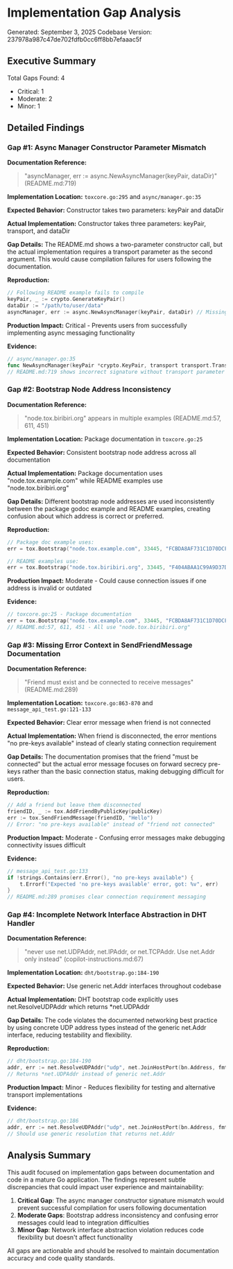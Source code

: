 # Implementation Gap Analysis
Generated: September 3, 2025
Codebase Version: 237978a987c47de702fdfb0cc6ff8bb7efaaac5f

## Executive Summary
Total Gaps Found: 4
- Critical: 1
- Moderate: 2
- Minor: 1

## Detailed Findings

### Gap #1: Async Manager Constructor Parameter Mismatch
**Documentation Reference:** 
> "asyncManager, err := async.NewAsyncManager(keyPair, dataDir)" (README.md:719)

**Implementation Location:** `toxcore.go:295` and `async/manager.go:35`

**Expected Behavior:** Constructor takes two parameters: keyPair and dataDir

**Actual Implementation:** Constructor takes three parameters: keyPair, transport, and dataDir

**Gap Details:** The README.md shows a two-parameter constructor call, but the actual implementation requires a transport parameter as the second argument. This would cause compilation failures for users following the documentation.

**Reproduction:**
```go
// Following README example fails to compile
keyPair, _ := crypto.GenerateKeyPair()
dataDir := "/path/to/user/data"
asyncManager, err := async.NewAsyncManager(keyPair, dataDir) // Missing transport parameter
```

**Production Impact:** Critical - Prevents users from successfully implementing async messaging functionality

**Evidence:**
```go
// async/manager.go:35
func NewAsyncManager(keyPair *crypto.KeyPair, transport transport.Transport, dataDir string) (*AsyncManager, error) {
// README.md:719 shows incorrect signature without transport parameter
```

### Gap #2: Bootstrap Node Address Inconsistency
**Documentation Reference:** 
> "node.tox.biribiri.org" appears in multiple examples (README.md:57, 611, 451)

**Implementation Location:** Package documentation in `toxcore.go:25`

**Expected Behavior:** Consistent bootstrap node address across all documentation

**Actual Implementation:** Package documentation uses "node.tox.example.com" while README examples use "node.tox.biribiri.org"

**Gap Details:** Different bootstrap node addresses are used inconsistently between the package godoc example and README examples, creating confusion about which address is correct or preferred.

**Reproduction:**
```go
// Package doc example uses:
err = tox.Bootstrap("node.tox.example.com", 33445, "FCBDA8AF731C1D70DCF950BA05BD40E2")

// README examples use:
err = tox.Bootstrap("node.tox.biribiri.org", 33445, "F404ABAA1C99A9D37D61AB54898F56793E1DEF8BD46B1038B9D822E8460FAB67")
```

**Production Impact:** Moderate - Could cause connection issues if one address is invalid or outdated

**Evidence:**
```go
// toxcore.go:25 - Package documentation
err = tox.Bootstrap("node.tox.example.com", 33445, "FCBDA8AF731C1D70DCF950BA05BD40E2")
// README.md:57, 611, 451 - All use "node.tox.biribiri.org"
```

### Gap #3: Missing Error Context in SendFriendMessage Documentation
**Documentation Reference:** 
> "Friend must exist and be connected to receive messages" (README.md:289)

**Implementation Location:** `toxcore.go:863-870` and `message_api_test.go:121-133`

**Expected Behavior:** Clear error message when friend is not connected

**Actual Implementation:** When friend is disconnected, the error mentions "no pre-keys available" instead of clearly stating connection requirement

**Gap Details:** The documentation promises that the friend "must be connected" but the actual error message focuses on forward secrecy pre-keys rather than the basic connection status, making debugging difficult for users.

**Reproduction:**
```go
// Add a friend but leave them disconnected
friendID, _ := tox.AddFriendByPublicKey(publicKey)
err := tox.SendFriendMessage(friendID, "Hello")
// Error: "no pre-keys available" instead of "friend not connected"
```

**Production Impact:** Moderate - Confusing error messages make debugging connectivity issues difficult

**Evidence:**
```go
// message_api_test.go:133
if !strings.Contains(err.Error(), "no pre-keys available") {
    t.Errorf("Expected 'no pre-keys available' error, got: %v", err)
}
// README.md:289 promises clear connection requirement messaging
```

### Gap #4: Incomplete Network Interface Abstraction in DHT Handler
**Documentation Reference:** 
> "never use net.UDPAddr, net.IPAddr, or net.TCPAddr. Use net.Addr only instead" (copilot-instructions.md:67)

**Implementation Location:** `dht/bootstrap.go:184-190`

**Expected Behavior:** Use generic net.Addr interfaces throughout codebase

**Actual Implementation:** DHT bootstrap code explicitly uses net.ResolveUDPAddr which returns *net.UDPAddr

**Gap Details:** The code violates the documented networking best practice by using concrete UDP address types instead of the generic net.Addr interface, reducing testability and flexibility.

**Reproduction:**
```go
// dht/bootstrap.go:184-190
addr, err := net.ResolveUDPAddr("udp", net.JoinHostPort(bn.Address, fmt.Sprintf("%d", bn.Port)))
// Returns *net.UDPAddr instead of generic net.Addr
```

**Production Impact:** Minor - Reduces flexibility for testing and alternative transport implementations

**Evidence:**
```go
// dht/bootstrap.go:186
addr, err := net.ResolveUDPAddr("udp", net.JoinHostPort(bn.Address, fmt.Sprintf("%d", bn.Port)))
// Should use generic resolution that returns net.Addr
```

## Analysis Summary

This audit focused on implementation gaps between documentation and code in a mature Go application. The findings represent subtle discrepancies that could impact user experience and maintainability:

1. **Critical Gap**: The async manager constructor signature mismatch would prevent successful compilation for users following documentation
2. **Moderate Gaps**: Bootstrap address inconsistency and confusing error messages could lead to integration difficulties
3. **Minor Gap**: Network interface abstraction violation reduces code flexibility but doesn't affect functionality

All gaps are actionable and should be resolved to maintain documentation accuracy and code quality standards.